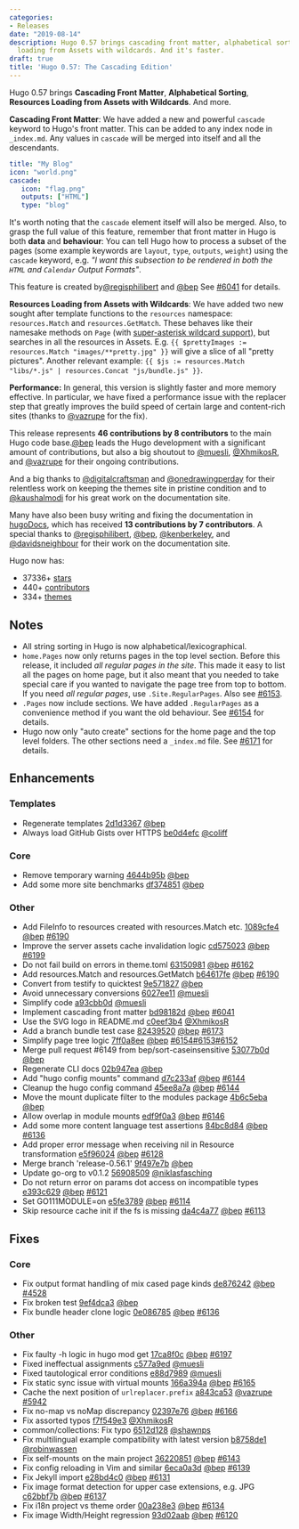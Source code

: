 ```yaml
---
categories:
- Releases
date: "2019-08-14"
description: Hugo 0.57 brings cascading front matter, alphabetical sorting, resource
  loading from Assets with wildcards. And it's faster.
draft: true
title: 'Hugo 0.57: The Cascading Edition'
---
```


Hugo 0.57 brings **Cascading Front Matter**, **Alphabetical Sorting**, **Resources Loading from Assets with Wildcards**. And more.

**Cascading Front Matter**: We have added a new and powerful `cascade` keyword to Hugo's front matter. This can be added to any index node in `_index.md`. Any values in `cascade` will be merged into itself and all the descendants.

```yaml
title: "My Blog"
icon: "world.png"
cascade:
   icon: "flag.png"
   outputs: ["HTML"]
   type: "blog"
 ```
 
It's worth noting that the `cascade` element itself will also be merged. Also, to grasp the full value of this feature, remember that front matter in Hugo is both **data** and **behaviour**: You can tell Hugo how to process a subset of the pages (some example keywords are `layout`, `type`, `outputs`, `weight`) using the `cascade` keyword, e.g. _"I want this subsection to be rendered in both the `HTML` and `Calendar` Output Formats"_.
 
This feature is created by[@regisphilibert](https://github.com/regisphilibert) and [@bep](https://github.com/bep) See [#6041](https://github.com/gohugoio/hugo/issues/6041) for details.

**Resources Loading from Assets with Wildcards**: We have added two new sought after template functions to the `resources` namespace: `resources.Match` and `resources.GetMatch`. These behaves like their namesake methods on `Page` (with [super-asterisk wildcard support](https://github.com/gobwas/glob)), but searches in all the resources in Assets. E.g. `{{ $prettyImages := resources.Match "images/**pretty.jpg" }}` will give a slice of all "pretty pictures". Another relevant example: `{{ $js := resources.Match "libs/*.js" | resources.Concat "js/bundle.js" }}`.

**Performance:** In general, this version is slightly faster and more memory effective. In particular, we have fixed a performance issue with the replacer step that greatly improves the build speed of certain large and content-rich sites (thanks to [@vazrupe](https://github.com/vazrupe) for the fix).  

This release represents **46 contributions by 8 contributors** to the main Hugo code base.[@bep](https://github.com/bep) leads the Hugo development with a significant amount of contributions, but also a big shoutout to [@muesli](https://github.com/muesli), [@XhmikosR](https://github.com/XhmikosR), and [@vazrupe](https://github.com/vazrupe) for their ongoing contributions.

And a big thanks to [@digitalcraftsman](https://github.com/digitalcraftsman) and [@onedrawingperday](https://github.com/onedrawingperday) for their relentless work on keeping the themes site in pristine condition and to [@kaushalmodi](https://github.com/kaushalmodi) for his great work on the documentation site.

Many have also been busy writing and fixing the documentation in [hugoDocs](https://github.com/gohugoio/hugoDocs), 
which has received **13 contributions by 7 contributors**. A special thanks to [@regisphilibert](https://github.com/regisphilibert), [@bep](https://github.com/bep), [@kenberkeley](https://github.com/kenberkeley), and [@davidsneighbour](https://github.com/davidsneighbour) for their work on the documentation site.

Hugo now has:

* 37336+ [stars](https://github.com/gohugoio/hugo/stargazers)
* 440+ [contributors](https://github.com/gohugoio/hugo/graphs/contributors)
* 334+ [themes](http://themes.gohugo.io/)

## Notes

* All string sorting in Hugo is now alphabetical/lexicographical.
* `home.Pages` now only returns pages in the top level section. Before this release, it included _all regular pages in the site_. This made it easy to list all the pages on home page, but it also meant that you needed to take special care if you wanted to navigate the page tree from top to bottom. If you need _all regular pages_, use `.Site.RegularPages`.  Also see [#6153](https://github.com/gohugoio/hugo/issues/6153).
* `.Pages` now include sections. We have added `.RegularPages` as a convenience method if you want the old behaviour. See [#6154](https://github.com/gohugoio/hugo/issues/6154) for details.
* Hugo now only "auto create" sections for the home page and the top level folders. The other sections need a `_index.md` file. See [#6171](https://github.com/gohugoio/hugo/issues/6171) for details.


## Enhancements

### Templates

* Regenerate templates [2d1d3367](https://github.com/gohugoio/hugo/commit/2d1d33673d82c5073335e18944744606a71a5029) [@bep](https://github.com/bep) 
* Always load GitHub Gists over HTTPS [be0d4efc](https://github.com/gohugoio/hugo/commit/be0d4efc3db18035a04b188e089c09cdd8e04365) [@coliff](https://github.com/coliff) 

### Core

* Remove temporary warning [4644b95b](https://github.com/gohugoio/hugo/commit/4644b95bd568946429482aa36eeaff1eec6a7075) [@bep](https://github.com/bep) 
* Add some more site benchmarks [df374851](https://github.com/gohugoio/hugo/commit/df374851a0683f1446f33a4afef74c42f7d3eaaf) [@bep](https://github.com/bep) 

### Other

* Add FileInfo to resources created with resources.Match etc. [1089cfe4](https://github.com/gohugoio/hugo/commit/1089cfe4e1c35bec1f269b8280da43b367b5d070) [@bep](https://github.com/bep) [#6190](https://github.com/gohugoio/hugo/issues/6190)
* Improve the server assets cache invalidation logic [cd575023](https://github.com/gohugoio/hugo/commit/cd575023af846aa18ffa709f37bc70277e98cad3) [@bep](https://github.com/bep) [#6199](https://github.com/gohugoio/hugo/issues/6199)
* Do not fail build on errors in theme.toml [63150981](https://github.com/gohugoio/hugo/commit/6315098104ff80f8be6d5ae812835b4b4079582e) [@bep](https://github.com/bep) [#6162](https://github.com/gohugoio/hugo/issues/6162)
* Add resources.Match and resources.GetMatch [b64617fe](https://github.com/gohugoio/hugo/commit/b64617fe4f90da030bcf4a9c5a4913393ce96b14) [@bep](https://github.com/bep) [#6190](https://github.com/gohugoio/hugo/issues/6190)
* Convert from testify to quicktest [9e571827](https://github.com/gohugoio/hugo/commit/9e571827055dedb46b78c5db3d17d6913f14870b) [@bep](https://github.com/bep) 
* Avoid unnecessary conversions [6027ee11](https://github.com/gohugoio/hugo/commit/6027ee11082d0b9d72de1d4d1980a702be294ad2) [@muesli](https://github.com/muesli) 
* Simplify code [a93cbb0d](https://github.com/gohugoio/hugo/commit/a93cbb0d6cc6e3a78ba34aa372abc5b41ca24b2c) [@muesli](https://github.com/muesli) 
* Implement cascading front matter [bd98182d](https://github.com/gohugoio/hugo/commit/bd98182dbde893a8a809661c70633741bbf63911) [@bep](https://github.com/bep) [#6041](https://github.com/gohugoio/hugo/issues/6041)
* Use the SVG logo in README.md [c0eef3b4](https://github.com/gohugoio/hugo/commit/c0eef3b401615e85bb74baee6a515abcf531fc2c) [@XhmikosR](https://github.com/XhmikosR) 
* Add a branch bundle test case [82439520](https://github.com/gohugoio/hugo/commit/824395204680496d528684587a1f2977394aff3d) [@bep](https://github.com/bep) [#6173](https://github.com/gohugoio/hugo/issues/6173)
* Simplify page tree logic [7ff0a8ee](https://github.com/gohugoio/hugo/commit/7ff0a8ee9fe8d710d407e57faf1fda43bd635f28) [@bep](https://github.com/bep) [#6154](https://github.com/gohugoio/hugo/issues/6154)[#6153](https://github.com/gohugoio/hugo/issues/6153)[#6152](https://github.com/gohugoio/hugo/issues/6152)
* Merge pull request #6149 from bep/sort-caseinsensitive [53077b0d](https://github.com/gohugoio/hugo/commit/53077b0da54906feee64a03612e5186043e17341) [@bep](https://github.com/bep) 
* Regenerate CLI docs [02b947ea](https://github.com/gohugoio/hugo/commit/02b947eaa3cc68404180d796a2f7119dce074539) [@bep](https://github.com/bep) 
* Add "hugo config mounts" command [d7c233af](https://github.com/gohugoio/hugo/commit/d7c233afee6a16b1947f60b7e5450e40612997bb) [@bep](https://github.com/bep) [#6144](https://github.com/gohugoio/hugo/issues/6144)
* Cleanup the hugo config command [45ee8a7a](https://github.com/gohugoio/hugo/commit/45ee8a7a52213bf394c7f41a72be78084ddc789a) [@bep](https://github.com/bep) [#6144](https://github.com/gohugoio/hugo/issues/6144)
* Move the mount duplicate filter to the modules package [4b6c5eba](https://github.com/gohugoio/hugo/commit/4b6c5eba306e6e69f3dd07a6c102bfc8040b38c9) [@bep](https://github.com/bep) 
* Allow overlap in module mounts [edf9f0a3](https://github.com/gohugoio/hugo/commit/edf9f0a354e5eaa556f8faed70b5243b7273b35c) [@bep](https://github.com/bep) [#6146](https://github.com/gohugoio/hugo/issues/6146)
* Add some more content language test assertions [84bc8d84](https://github.com/gohugoio/hugo/commit/84bc8d84e4d2ec1fc94aee3113ebc570a28d1d16) [@bep](https://github.com/bep) [#6136](https://github.com/gohugoio/hugo/issues/6136)
* Add proper error message when receiving nil in Resource transformation [e5f96024](https://github.com/gohugoio/hugo/commit/e5f960245938d8d8b4e99f312e9907f8d3aebf7a) [@bep](https://github.com/bep) [#6128](https://github.com/gohugoio/hugo/issues/6128)
* Merge branch 'release-0.56.1' [9f497e7b](https://github.com/gohugoio/hugo/commit/9f497e7b5f77d0eb45d932a2301e648a3cd2d88f) [@bep](https://github.com/bep) 
* Update go-org to v0.1.2 [56908509](https://github.com/gohugoio/hugo/commit/56908509eb3a5779743a2314c05693a732b7feb3) [@niklasfasching](https://github.com/niklasfasching) 
* Do not return error on params dot access on incompatible types [e393c629](https://github.com/gohugoio/hugo/commit/e393c6290e827111a8a2e486791dc21f63a92b55) [@bep](https://github.com/bep) [#6121](https://github.com/gohugoio/hugo/issues/6121)
* Set GO111MODULE=on [e5fe3789](https://github.com/gohugoio/hugo/commit/e5fe378925c16c75902bbb46499c376c530ebdb5) [@bep](https://github.com/bep) [#6114](https://github.com/gohugoio/hugo/issues/6114)
* Skip resource cache init if the fs is missing [da4c4a77](https://github.com/gohugoio/hugo/commit/da4c4a7789d403af3f4f4fdd5dfd3327535e4050) [@bep](https://github.com/bep) [#6113](https://github.com/gohugoio/hugo/issues/6113)

## Fixes

### Core

* Fix output format handling of mix cased page kinds [de876242](https://github.com/gohugoio/hugo/commit/de87624241daa86660f205cc72a745409b9c9238) [@bep](https://github.com/bep) [#4528](https://github.com/gohugoio/hugo/issues/4528)
* Fix broken test [9ef4dca3](https://github.com/gohugoio/hugo/commit/9ef4dca361727a78e0f66f8f4e54c64e4c4781cb) [@bep](https://github.com/bep) 
* Fix bundle header clone logic [0e086785](https://github.com/gohugoio/hugo/commit/0e086785fa4be8086256e9d7de6cda78e18d00ee) [@bep](https://github.com/bep) [#6136](https://github.com/gohugoio/hugo/issues/6136)

### Other

* Fix faulty -h logic in hugo mod get [17ca8f0c](https://github.com/gohugoio/hugo/commit/17ca8f0c4c636752fb9da2ad551679275dc03dd3) [@bep](https://github.com/bep) [#6197](https://github.com/gohugoio/hugo/issues/6197)
* Fixed ineffectual assignments [c577a9ed](https://github.com/gohugoio/hugo/commit/c577a9ed2347559783c44232e1f08414008c5203) [@muesli](https://github.com/muesli) 
* Fixed tautological error conditions [e88d7989](https://github.com/gohugoio/hugo/commit/e88d7989907108b656eccd92bccc076be72a5c03) [@muesli](https://github.com/muesli) 
* Fix static sync issue with virtual mounts [166a394a](https://github.com/gohugoio/hugo/commit/166a394a2fef6f2990e264cc8dfb722af2cc6a67) [@bep](https://github.com/bep) [#6165](https://github.com/gohugoio/hugo/issues/6165)
* Cache the next position of `urlreplacer.prefix` [a843ca53](https://github.com/gohugoio/hugo/commit/a843ca53b5e0f29df9535fa0e88408a63cdc2cd7) [@vazrupe](https://github.com/vazrupe) [#5942](https://github.com/gohugoio/hugo/issues/5942)
* Fix no-map vs noMap discrepancy [02397e76](https://github.com/gohugoio/hugo/commit/02397e76cece28b467de30ff0cb0f471d9b212ee) [@bep](https://github.com/bep) [#6166](https://github.com/gohugoio/hugo/issues/6166)
* Fix assorted typos [f7f549e3](https://github.com/gohugoio/hugo/commit/f7f549e3a7492c787c6abb4900cc0f57c8ab1826) [@XhmikosR](https://github.com/XhmikosR) 
* common/collections: Fix typo [6512d128](https://github.com/gohugoio/hugo/commit/6512d128c6d33b86f376764ab1d622a89ea18d20) [@shawnps](https://github.com/shawnps) 
* Fix multilingual example compatibility with latest version [b8758de1](https://github.com/gohugoio/hugo/commit/b8758de19ec75b4565075314f9578270a092bc6f) [@robinwassen](https://github.com/robinwassen) 
* Fix self-mounts on the main project [36220851](https://github.com/gohugoio/hugo/commit/36220851e4ed7fc3fa78aa250d001d5f922210e7) [@bep](https://github.com/bep) [#6143](https://github.com/gohugoio/hugo/issues/6143)
* Fix config reloading in Vim and similar [6eca0a3d](https://github.com/gohugoio/hugo/commit/6eca0a3dee77f0e764b1de2e10c10ec2b7cf8ef1) [@bep](https://github.com/bep) [#6139](https://github.com/gohugoio/hugo/issues/6139)
* Fix Jekyll import [e28bd4c0](https://github.com/gohugoio/hugo/commit/e28bd4c0f843f39cfcb715b6c9c7d249bad5b500) [@bep](https://github.com/bep) [#6131](https://github.com/gohugoio/hugo/issues/6131)
* Fix image format detection for upper case extensions, e.g. JPG [c62bbf7b](https://github.com/gohugoio/hugo/commit/c62bbf7b11d68d52ef11a4c6c70660914c473d08) [@bep](https://github.com/bep) [#6137](https://github.com/gohugoio/hugo/issues/6137)
* Fix i18n project vs theme order [00a238e3](https://github.com/gohugoio/hugo/commit/00a238e32c82b0651e4145e306840cffa46e535d) [@bep](https://github.com/bep) [#6134](https://github.com/gohugoio/hugo/issues/6134)
* Fix image Width/Height regression [93d02aab](https://github.com/gohugoio/hugo/commit/93d02aabe6e611d65c428a9c5669b422e1bcf5e8) [@bep](https://github.com/bep) [#6120](https://github.com/gohugoio/hugo/issues/6120)





